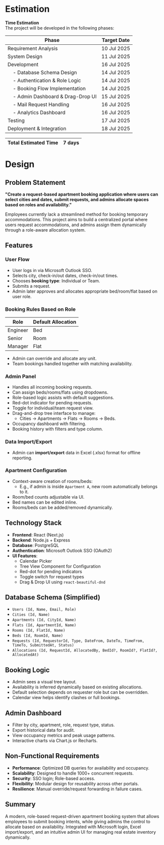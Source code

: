 
# Estimation

**Time Estimation**  
The project will be developed in the following phases:

| Phase                                          | Target Date     |
| ---------------------------------------------- | ---------------- |
| Requirement Analysis                           | 10 Jul 2025      |
| System Design                                  | 11 Jul 2025      |
| Development                                    | 16 Jul 2025      |
|     - Database Schema Design                   | 14 Jul 2025      |
|     - Authentication & Role Logic              | 14 Jul 2025      |
|     - Booking Flow Implementation              | 14 Jul 2025      |
|     - Admin Dashboard & Drag-Drop UI           | 15 Jul 2025      |
|     - Mail Request Handling                    | 16 Jul 2025      |
|     - Analytics Dashboard                      | 16 Jul 2025      |
| Testing                                        | 17 Jul 2025      |
| Deployment & Integration                       | 18 Jul 2025      |

| **Total Estimated Time** | **7 days** |
| ------------------------ | ---------- |

# Design

## Problem Statement

**"Create a request-based apartment booking application where users can select cities and dates, submit requests, and admins allocate spaces based on roles and availability."**

Employees currently lack a streamlined method for booking temporary accommodations. This project aims to build a centralized portal where users request accommodations, and admins assign them dynamically through a role-aware allocation system.

## Features

### User Flow

- User logs in via Microsoft Outlook SSO.
- Selects city, check-in/out dates, check-in/out times.
- Chooses **booking type**: Individual or Team.
- Submits a request.
- Admin later approves and allocates appropriate bed/room/flat based on user role.

### Booking Rules Based on Role

| Role         | Default Allocation |
| ------------ | ------------------ |
| Engineer     | Bed                |
| Senior       | Room               |
| Manager      | Flat               |

- Admin can override and allocate any unit.
- Team bookings handled together with matching availability.

### Admin Panel

- Handles all incoming booking requests.
- Can assign beds/rooms/flats using dropdowns.
- Role-based logic assists with default suggestions.
- Red-dot indicator for pending requests.
- Toggle for individual/team request view.
- Drag-and-drop tree interface to manage:
  - Cities → Apartments → Flats → Rooms → Beds.
- Occupancy dashboard with filtering.
- Booking history with filters and type column.

### Data Import/Export

- Admin can **import/export** data in Excel (.xlsx) format for offline reporting.

### Apartment Configuration

- Context-aware creation of rooms/beds:
  - E.g., if admin is inside `Apartment A`, new room automatically belongs to it.
- Room/bed counts adjustable via UI.
- Bed names can be edited inline.
- Rooms/beds can be added/removed dynamically.

## Technology Stack

- **Frontend**: React (Next.js)
- **Backend**: Node.js + Express
- **Database**: PostgreSQL
- **Authentication**: Microsoft Outlook SSO (OAuth2)
- **UI Features**:
  - Calendar Picker
  - Tree View Component for Configuration
  - Red-dot for pending indicators
  - Toggle switch for request types
  - Drag & Drop UI using `react-beautiful-dnd`

## Database Schema (Simplified)

- `Users (Id, Name, Email, Role)`
- `Cities (Id, Name)`
- `Apartments (Id, CityId, Name)`
- `Flats (Id, ApartmentId, Name)`
- `Rooms (Id, FlatId, Name)`
- `Beds (Id, RoomId, Name)`
- `Requests (Id, RequestorId, Type, DateFrom, DateTo, TimeFrom, TimeTo, SubmittedAt, Status)`
- `Allocations (Id, RequestId, AllocatedBy, BedId?, RoomId?, FlatId?, AllocatedAt)`

## Booking Logic

- Admin sees a visual tree layout.
- Availability is inferred dynamically based on existing allocations.
- Default selection depends on requester role but can be overridden.
- Calendar view helps identify clashes or full bookings.

## Admin Dashboard

- Filter by city, apartment, role, request type, status.
- Export historical data for audit.
- View occupancy metrics and peak usage patterns.
- Interactive charts via Chart.js or Recharts.

## Non-Functional Requirements

- **Performance**: Optimized DB queries for availability and occupancy.
- **Scalability**: Designed to handle 1000+ concurrent requests.
- **Security**: SSO login; Role-based access.
- **Flexibility**: Modular design for reusability across other portals.
- **Resilience**: Manual override/request forwarding in failure cases.

## Summary

A modern, role-based request-driven apartment booking system that allows employees to submit booking intents, while giving admins the control to allocate based on availability. Integrated with Microsoft login, Excel import/export, and an intuitive admin UI for managing real estate inventory dynamically.
